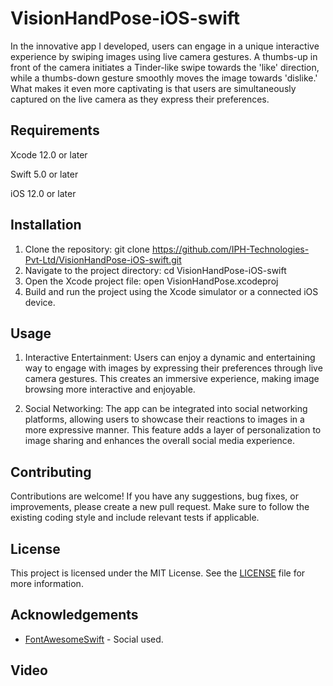# VisionHandPose-iOS-swift

In the innovative app I developed, users can engage in a unique interactive experience by swiping images using live camera gestures. A thumbs-up in front of the camera initiates a Tinder-like swipe towards the 'like' direction, while a thumbs-down gesture smoothly moves the image towards 'dislike.' What makes it even more captivating is that users are simultaneously captured on the live camera as they express their preferences.

## Requirements
Xcode 12.0 or later

Swift 5.0 or later

iOS 12.0 or later

## Installation

1. Clone the repository:
git clone https://github.com/IPH-Technologies-Pvt-Ltd/VisionHandPose-iOS-swift.git
2. Navigate to the project directory:
cd VisionHandPose-iOS-swift
3. Open the Xcode project file:
open VisionHandPose.xcodeproj
4. Build and run the project using the Xcode simulator or a connected iOS device.

## Usage

1. Interactive Entertainment: Users can enjoy a dynamic and entertaining way to engage with images by expressing their preferences through live camera gestures. This creates an immersive experience, making image browsing more interactive and enjoyable.

2. Social Networking: The app can be integrated into social networking platforms, allowing users to showcase their reactions to images in a more expressive manner. This feature adds a layer of personalization to image sharing and enhances the overall social media experience.

## Contributing

Contributions are welcome! If you have any suggestions, bug fixes, or improvements, please create a new pull request. Make sure to follow the existing coding style and include relevant tests if applicable.

## License

This project is licensed under the MIT License. See the [LICENSE](LICENSE) file for more information.


## Acknowledgements


- [FontAwesomeSwift](https://github.com/thii/FontAwesome.swift) - Social used.

## Video

